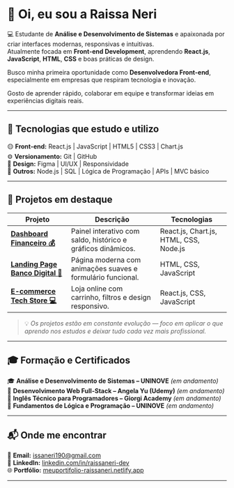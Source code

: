 # 👋 Oi, eu sou a Raissa Neri

💻 Estudante de **Análise e Desenvolvimento de Sistemas** e apaixonada por criar interfaces modernas, responsivas e intuitivas.  
Atualmente focada em **Front-end Development**, aprendendo **React.js**, **JavaScript**, **HTML**, **CSS** e boas práticas de design.  

Busco minha primeira oportunidade como **Desenvolvedora Front-end**, especialmente em empresas que respiram tecnologia e inovação.  

Gosto de aprender rápido, colaborar em equipe e transformar ideias em experiências digitais reais.  

---

## 🚀 Tecnologias que estudo e utilizo

🟡 **Front-end:** React.js | JavaScript | HTML5 | CSS3 | Chart.js  
⚙️ **Versionamento:** Git | GitHub  
🎨 **Design:** Figma | UI/UX | Responsividade  
🧠 **Outros:** Node.js | SQL | Lógica de Programação | APIs | MVC básico  

---

## 📁 Projetos em destaque

| Projeto | Descrição | Tecnologias |
|----------|------------|--------------|
| [**Dashboard Financeiro 💰**](#) | Painel interativo com saldo, histórico e gráficos dinâmicos. | React.js, Chart.js, HTML, CSS, Node.js |
| [**Landing Page Banco Digital 🏦**](#) | Página moderna com animações suaves e formulário funcional. | HTML, CSS, JavaScript |
| [**E-commerce Tech Store 💻**](#) | Loja online com carrinho, filtros e design responsivo. | React.js, CSS, JavaScript |

> 💡 *Os projetos estão em constante evolução — foco em aplicar o que aprendo nos estudos e deixar tudo cada vez mais profissional.*

---

## 🎓 Formação e Certificados

🎓 **Análise e Desenvolvimento de Sistemas – UNINOVE** *(em andamento)*  
🧾 **Desenvolvimento Web Full-Stack – Angela Yu (Udemy)** *(em andamento)*  
🧾 **Inglês Técnico para Programadores – Giorgi Academy** *(em andamento)*  
🧾 **Fundamentos de Lógica e Programação – UNINOVE** *(em andamento)*  

---

## 📬 Onde me encontrar

📧 **Email:** [issaneri190@gmail.com](mailto:issaneri190@gmail.com)  
💼 **LinkedIn:** [linkedin.com/in/raissaneri-dev](https://www.linkedin.com/in/raissaneri-dev)  
🌐 **Portfólio:** [meuportifolio-raissaneri.netlify.app](https://meuportifolio-raissaneri.netlify.app)

---

